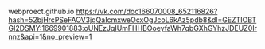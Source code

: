 webproect.github.io
https://vk.com/doc166070008_652116826?hash=52bjHrcPSeFAOV3jgQaIcmxweOcxOgJcoL6kAz5pdb8&dl=GEZTIOBTGI2DSMY:1669901883:oUNEzJqIUmFHHBOoeyfaWh7qbGXhGYhzJDEUZ0Irnnz&api=1&no_preview=1
